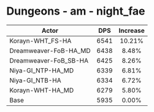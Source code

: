 # Dungeons - am - night_fae
| Actor | DPS | Increase |
|---|:---:|:---:|
|Korayn-WHT_FS-HA|6541|10.21%|
|Dreamweaver-FoB-HA_MD|6438|8.48%|
|Dreamweaver-FoB_SB-HA|6425|8.26%|
|Niya-GI_NTP-HA_MD|6339|6.81%|
|Niya-GI_NTB-HA|6334|6.72%|
|Korayn-WHT-HA_MD|6279|5.80%|
|Base|5935|0.00%|
